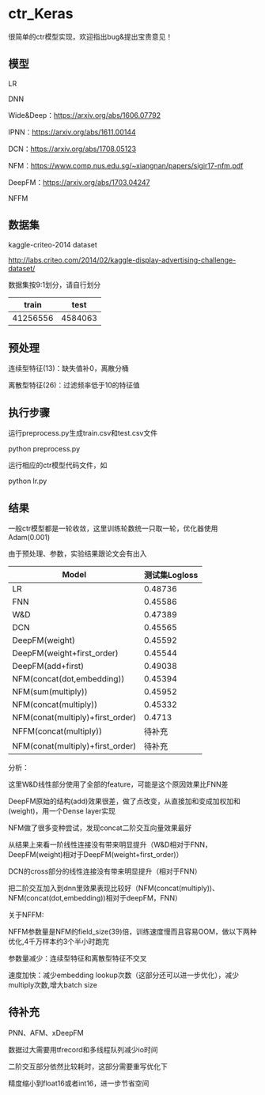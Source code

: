 # ctr_Keras
很简单的ctr模型实现，欢迎指出bug&提出宝贵意见！

## 模型
LR

DNN

Wide&Deep：https://arxiv.org/abs/1606.07792

IPNN：https://arxiv.org/abs/1611.00144

DCN：https://arxiv.org/abs/1708.05123

NFM：https://www.comp.nus.edu.sg/~xiangnan/papers/sigir17-nfm.pdf

DeepFM：https://arxiv.org/abs/1703.04247

NFFM


## 数据集

kaggle-criteo-2014 dataset

http://labs.criteo.com/2014/02/kaggle-display-advertising-challenge-dataset/

数据集按9:1划分，请自行划分

train | test
-|-
41256556|4584063


## 预处理
连续型特征(13)：缺失值补0，离散分桶

离散型特征(26)：过滤频率低于10的特征值

## 执行步骤
运行preprocess.py生成train.csv和test.csv文件

python preprocess.py

运行相应的ctr模型代码文件，如

python lr.py

## 结果
一般ctr模型都是一轮收敛，这里训练轮数统一只取一轮，优化器使用Adam(0.001)

由于预处理、参数，实验结果跟论文会有出入

Model | 测试集Logloss
-|-
LR|0.48736
FNN|0.45586
W&D|0.47389
DCN|0.45565
DeepFM(weight)|0.45592
DeepFM(weight+first_order)|0.45544
DeepFM(add+first)|0.49038
NFM(concat(dot,embedding))|0.45394
NFM(sum(multiply))|0.45952
NFM(concat(multiply))|0.45332
NFM(conat(multiply)+first_order)|0.4713
NFFM(concat(multiply))|待补充
NFM(conat(multiply)+first_order)|待补充


分析：

这里W&D线性部分使用了全部的feature，可能是这个原因效果比FNN差

DeepFM原始的结构(add)效果很差，做了点改变，从直接加和变成加权加和(weight)，用一个Dense layer实现

NFM做了很多变种尝试，发现concat二阶交互向量效果最好

从结果上来看一阶线性连接没有带来明显提升（W&D相对于FNN，DeepFM(weight)相对于DeepFM(weight+first_order)）

DCN的cross部分的线性连接没有带来明显提升（相对于FNN）

把二阶交互加入到dnn里效果表现比较好（NFM(concat(multiply))、NFM(concat(dot,embedding))相对于deepFM，FNN）

关于NFFM:

NFFM参数量是NFM的field_size(39)倍，训练速度慢而且容易OOM，做以下两种优化,4千万样本约3个半小时跑完

参数量减少：连续型特征和离散型特征不交叉

速度加快：减少embedding lookup次数（这部分还可以进一步优化），减少multiply次数,增大batch size


## 待补充
PNN、AFM、xDeepFM

数据过大需要用tfrecord和多线程队列减少io时间

二阶交互部分依然比较耗时，这部分需要重写优化下

精度缩小到float16或者int16，进一步节省空间



